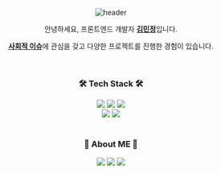 <div align="center">
  
![header](https://capsule-render.vercel.app/api?type=waving&color=b3e5fc&height=300&section=header&text=Minjeong%20Kim&fontColor=ffffff&fontSize=90&fontAlignY=30&desc=To%20be%20Frontend%20developer%20using%20React&descAlignY=60)
  
<p align="center">
안녕하세요, 프론트엔드 개발자 <ins><b>김민정</b></ins>입니다.</p>

<p align="center">
<ins><b>사회적 이슈</b></ins>에 관심을 갖고 다양한 프로젝트를 진행한 경험이 있습니다.</p>

<br/>
  
  
<h3 align="center">🛠 Tech Stack 🛠</h3>

<p align="center">
<img src="https://img.shields.io/badge/javascript-F7DF1E?style=for-the-badge&logo=javascript&logoColor=white">
<img src="https://img.shields.io/badge/typescript-3178C6?style=for-the-badge&logo=typescript&logoColor=white">
<img src="https://img.shields.io/badge/react-61DAFB?style=for-the-badge&logo=react&logoColor=white">
</br>
<img src ="https://img.shields.io/badge/git-%23F05033.svg?style=for-the-badge&logo=git&logoColor=white"/>
<img src ="https://img.shields.io/badge/github-%23121011.svg?style=for-the-badge&logo=github&logoColor=white"/>
</br>
</br>

<h3 align="center">📌 About ME 📌 </h3>
<p align="center">
  <a href="mailto:lona573@gmail.com"><img src="https://img.shields.io/badge/Gmail-d14836?style=for-the-badge&logo=Gmail&logoColor=white&link=lona573@gmail.com"/></a>
  <a href="https://velog.io/@tenykim1109"><img src="https://img.shields.io/badge/Blog-12B886?style=for-the-badge&logo=Velog&logoColor=white&link=https://velog.io/@tenykim1109"/></a>
<a href="https://tenykim.notion.site/dc29f3ecdc1948c3b4848e7edc605119"><img src="https://img.shields.io/badge/CV-000000?style=for-the-badge&logo=Notion&logoColor=white&link=https://tenykim.notion.site/dc29f3ecdc1948c3b4848e7edc605119"/></a>
</p>


<!-- <a href=https://hits.seeyoufarm.com><img src="https://hits.seeyoufarm.com/api/count/incr/badge.svg?url=https%3A%2F%2Fgithub.com%2Fhyunjung-choi&count_bg=%23E3A6AE&title_bg=%23555555&icon=&icon_color=%23E7E7E7&title=hits&edge_flat=false"></a> -->
</p>  
  
</div>

<!--
**Tenykim1109/Tenykim1109** is a ✨ _special_ ✨ repository because its `README.md` (this file) appears on your GitHub profile.

Here are some ideas to get you started:

- 🔭 I’m currently working on ...
- 🌱 I’m currently learning ...
- 👯 I’m looking to collaborate on ...
- 🤔 I’m looking for help with ...
- 💬 Ask me about ...
- 📫 How to reach me: ...
- 😄 Pronouns: ...
- ⚡ Fun fact: ...
-->


